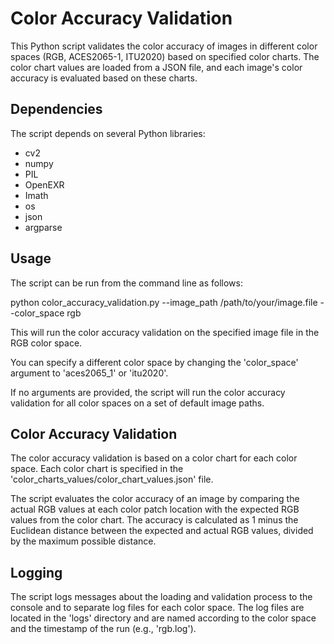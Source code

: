 # Color Accuracy Validation

This Python script validates the color accuracy of images in different color spaces (RGB, ACES2065-1, ITU2020) based on specified color charts. The color chart values are loaded from a JSON file, and each image's color accuracy is evaluated based on these charts.

## Dependencies

The script depends on several Python libraries:

- cv2
- numpy
- PIL
- OpenEXR
- Imath
- os
- json
- argparse

## Usage

The script can be run from the command line as follows:

python color_accuracy_validation.py --image_path /path/to/your/image.file --color_space rgb

This will run the color accuracy validation on the specified image file in the RGB color space.

You can specify a different color space by changing the 'color_space' argument to 'aces2065_1' or 'itu2020'.

If no arguments are provided, the script will run the color accuracy validation for all color spaces on a set of default image paths.

## Color Accuracy Validation

The color accuracy validation is based on a color chart for each color space. Each color chart is specified in the 'color_charts_values/color_chart_values.json' file.

The script evaluates the color accuracy of an image by comparing the actual RGB values at each color patch location with the expected RGB values from the color chart. The accuracy is calculated as 1 minus the Euclidean distance between the expected and actual RGB values, divided by the maximum possible distance.

## Logging

The script logs messages about the loading and validation process to the console and to separate log files for each color space. The log files are located in the 'logs' directory and are named according to the color space and the timestamp of the run (e.g., 'rgb.log').

